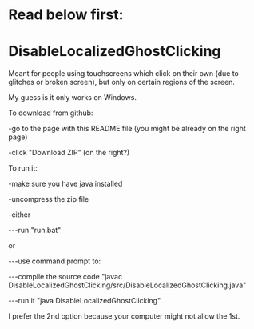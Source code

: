 # Read below first:
# DisableLocalizedGhostClicking
Meant for people using touchscreens which click on their own (due to glitches or broken screen), but only on certain regions of the screen.


My guess is it only works on Windows.


To download from github:

-go to the page with this README file (you might be already on the right page)

-click "Download ZIP" (on the right?)


To run it:

-make sure you have java installed

-uncompress the zip file

-either

---run "run.bat"

  or

---use command prompt to:

---compile the source code "javac DisableLocalizedGhostClicking/src/DisableLocalizedGhostClicking.java"

---run it "java DisableLocalizedGhostClicking"

I prefer the 2nd option because your computer might not allow the 1st.
